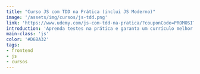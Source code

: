 ```yaml
---
title: "Curso JS com TDD na Prática (inclui JS Moderno)"
image: '/assets/img/cursos/js-tdd.png'
link: 'https://www.udemy.com/js-com-tdd-na-pratica/?couponCode=PROMOSITE'
introduction: 'Aprenda testes na prática e garanta um currículo melhor para o mercado.'
main-class: 'js'
color: '#D6BA32'
tags:
- frontend
- js
- cursos
---
```

